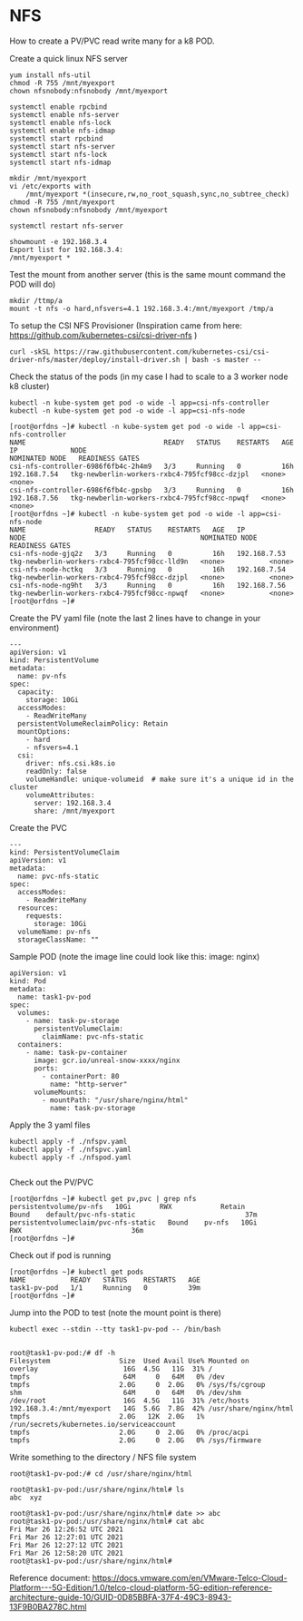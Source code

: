 # NFS

How to create a PV/PVC read write many for a k8 POD. 


Create a quick linux NFS server
```
yum install nfs-util
chmod -R 755 /mnt/myexport
chown nfsnobody:nfsnobody /mnt/myexport

systemctl enable rpcbind
systemctl enable nfs-server
systemctl enable nfs-lock
systemctl enable nfs-idmap
systemctl start rpcbind
systemctl start nfs-server
systemctl start nfs-lock
systemctl start nfs-idmap

mkdir /mnt/myexport
vi /etc/exports with
	/mnt/myexport *(insecure,rw,no_root_squash,sync,no_subtree_check)
chmod -R 755 /mnt/myexport
chown nfsnobody:nfsnobody /mnt/myexport

systemctl restart nfs-server

showmount -e 192.168.3.4
Export list for 192.168.3.4:
/mnt/myexport *
```

Test the mount from another server (this is the same mount command the POD will do)
```
mkdir /ttmp/a
mount -t nfs -o hard,nfsvers=4.1 192.168.3.4:/mnt/myexport /tmp/a
```
To setup the CSI NFS Provisioner (Inspiration came from here: https://github.com/kubernetes-csi/csi-driver-nfs )
```
curl -skSL https://raw.githubusercontent.com/kubernetes-csi/csi-driver-nfs/master/deploy/install-driver.sh | bash -s master --
```
Check the status of the pods (in my case I had to scale to a 3 worker node k8 cluster)
```
kubectl -n kube-system get pod -o wide -l app=csi-nfs-controller
kubectl -n kube-system get pod -o wide -l app=csi-nfs-node
```
```
[root@orfdns ~]# kubectl -n kube-system get pod -o wide -l app=csi-nfs-controller
NAME                                  READY   STATUS    RESTARTS   AGE   IP             NODE                                           NOMINATED NODE   READINESS GATES
csi-nfs-controller-6986f6fb4c-2h4m9   3/3     Running   0          16h   192.168.7.54   tkg-newberlin-workers-rxbc4-795fcf98cc-dzjpl   <none>           <none>
csi-nfs-controller-6986f6fb4c-gpsbp   3/3     Running   0          16h   192.168.7.56   tkg-newberlin-workers-rxbc4-795fcf98cc-npwqf   <none>           <none>
[root@orfdns ~]# kubectl -n kube-system get pod -o wide -l app=csi-nfs-node
NAME                 READY   STATUS    RESTARTS   AGE   IP             NODE                                           NOMINATED NODE   READINESS GATES
csi-nfs-node-gjq2z   3/3     Running   0          16h   192.168.7.53   tkg-newberlin-workers-rxbc4-795fcf98cc-lld9n   <none>           <none>
csi-nfs-node-hctkq   3/3     Running   0          16h   192.168.7.54   tkg-newberlin-workers-rxbc4-795fcf98cc-dzjpl   <none>           <none>
csi-nfs-node-ng9ht   3/3     Running   0          16h   192.168.7.56   tkg-newberlin-workers-rxbc4-795fcf98cc-npwqf   <none>           <none>
[root@orfdns ~]# 
```
Create the PV yaml file (note the last 2 lines have to change in your environment)
```
---
apiVersion: v1
kind: PersistentVolume
metadata:
  name: pv-nfs
spec:
  capacity:
    storage: 10Gi
  accessModes:
    - ReadWriteMany
  persistentVolumeReclaimPolicy: Retain
  mountOptions:
    - hard
    - nfsvers=4.1
  csi:
    driver: nfs.csi.k8s.io
    readOnly: false
    volumeHandle: unique-volumeid  # make sure it's a unique id in the cluster
    volumeAttributes:
      server: 192.168.3.4
      share: /mnt/myexport
```
Create the PVC
```
---
kind: PersistentVolumeClaim
apiVersion: v1
metadata:
  name: pvc-nfs-static
spec:
  accessModes:
    - ReadWriteMany
  resources:
    requests:
      storage: 10Gi
  volumeName: pv-nfs
  storageClassName: ""
```
Sample POD (note the image line could look like this: image: nginx)
```
apiVersion: v1
kind: Pod
metadata:
  name: task1-pv-pod
spec:
  volumes:
    - name: task-pv-storage
      persistentVolumeClaim:
        claimName: pvc-nfs-static
  containers:
    - name: task-pv-container
      image: gcr.io/unreal-snow-xxxx/nginx
      ports:
        - containerPort: 80
          name: "http-server"
      volumeMounts:
        - mountPath: "/usr/share/nginx/html"
          name: task-pv-storage
```
Apply the 3 yaml files
```
kubectl apply -f ./nfspv.yaml
kubectl apply -f ./nfspvc.yaml
kubectl apply -f ./nfspod.yaml
 
```
Check out the PV/PVC
```
[root@orfdns ~]# kubectl get pv,pvc | grep nfs
persistentvolume/pv-nfs   10Gi       RWX            Retain           Bound    default/pvc-nfs-static                           37m
persistentvolumeclaim/pvc-nfs-static   Bound    pv-nfs   10Gi       RWX                           36m
[root@orfdns ~]# 
```
Check out if pod is running
```
[root@orfdns ~]# kubectl get pods
NAME           READY   STATUS    RESTARTS   AGE
task1-pv-pod   1/1     Running   0          39m
[root@orfdns ~]# 
```
Jump into the POD to test (note the mount point is there)
```
kubectl exec --stdin --tty task1-pv-pod -- /bin/bash


root@task1-pv-pod:/# df -h
Filesystem                 Size  Used Avail Use% Mounted on
overlay                     16G  4.5G   11G  31% /
tmpfs                       64M     0   64M   0% /dev
tmpfs                      2.0G     0  2.0G   0% /sys/fs/cgroup
shm                         64M     0   64M   0% /dev/shm
/dev/root                   16G  4.5G   11G  31% /etc/hosts
192.168.3.4:/mnt/myexport   14G  5.6G  7.8G  42% /usr/share/nginx/html
tmpfs                      2.0G   12K  2.0G   1% /run/secrets/kubernetes.io/serviceaccount
tmpfs                      2.0G     0  2.0G   0% /proc/acpi
tmpfs                      2.0G     0  2.0G   0% /sys/firmware
```
Write something to the directory / NFS file system
```
root@task1-pv-pod:/# cd /usr/share/nginx/html
```
```
root@task1-pv-pod:/usr/share/nginx/html# ls
abc  xyz
```
```
root@task1-pv-pod:/usr/share/nginx/html# date >> abc
root@task1-pv-pod:/usr/share/nginx/html# cat abc
Fri Mar 26 12:26:52 UTC 2021
Fri Mar 26 12:27:01 UTC 2021
Fri Mar 26 12:27:12 UTC 2021
Fri Mar 26 12:58:20 UTC 2021
root@task1-pv-pod:/usr/share/nginx/html# 
```
Reference document: https://docs.vmware.com/en/VMware-Telco-Cloud-Platform---5G-Edition/1.0/telco-cloud-platform-5G-edition-reference-architecture-guide-10/GUID-0D85BBFA-37F4-49C3-8943-13F9B0BA278C.html










